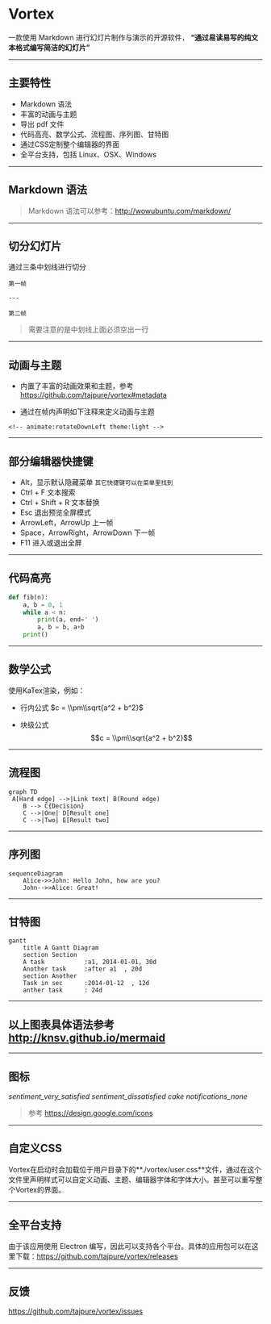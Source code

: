 <!-- animate:zoom theme:light -->
# Vortex
 一款使用 Markdown 进行幻灯片制作与演示的开源软件， **“通过易读易写的纯文本格式编写简洁的幻灯片”**

---
## 主要特性

* Markdown 语法
* 丰富的动画与主题
* 导出 pdf 文件
* 代码高亮、数学公式、流程图、序列图、甘特图
* 通过CSS定制整个编辑器的界面
* 全平台支持，包括 Linux、OSX、Windows

---
<!-- animate:rotateDownLeft theme:light -->
## Markdown 语法


> Markdown 语法可以参考：http://wowubuntu.com/markdown/

---
<!-- animate:rotateUpLeft theme:light -->
## 切分幻灯片
通过三条中划线进行切分
```
第一帧

---

第二帧
```
> 需要注意的是中划线上面必须空出一行

---
## 动画与主题
<!-- animate:rotateDownRight theme:light -->

* 内置了丰富的动画效果和主题，参考 https://github.com/tajpure/vortex#metadata

* 通过在帧内声明如下注释来定义动画与主题
```
<!-- animate:rotateDownLeft theme:light -->
```

---
<!-- animate:rotateUpRight theme:light -->
## 部分编辑器快捷键
* Alt，显示默认隐藏菜单 `其它快捷键可以在菜单里找到`
* Ctrl + F 文本搜索
* Ctrl + Shift + R 文本替换
* Esc 退出预览全屏模式
* ArrowLeft，ArrowUp  上一帧
* Space，ArrowRight，ArrowDown  下一帧
* F11 进入或退出全屏

---
<!-- animate:zoom theme:light -->
## 代码高亮
``` python
def fib(n):
    a, b = 0, 1
    while a < n:
        print(a, end=' ')
        a, b = b, a+b
    print()
```

---
## 数学公式
使用KaTex渲染，例如：

* 行内公式 $c = \\pm\\sqrt{a^2 + b^2}$

* 块级公式 $$c = \\pm\\sqrt{a^2 + b^2}$$

---
## 流程图
```
graph TD
 A[Hard edge] -->|Link text| B(Round edge)
    B --> C{Decision}
    C -->|One| D[Result one]
    C -->|Two| E[Result two]
```


---
<!-- animate:rotateUpLeft theme:light -->
## 序列图
```
sequenceDiagram
    Alice->>John: Hello John, how are you?
    John-->>Alice: Great!
```

---
<!-- animate:rotateUpLeft theme:light -->
## 甘特图
```
gantt
    title A Gantt Diagram
    section Section
    A task           :a1, 2014-01-01, 30d
    Another task     :after a1  , 20d
    section Another
    Task in sec      :2014-01-12  , 12d
    anther task      : 24d
```

---
## 以上图表具体语法参考 http://knsv.github.io/mermaid

---
## 图标
<i class="material-icons">sentiment_very_satisfied</i>
<i class="material-icons">sentiment_dissatisfied</i>
<i class="material-icons">cake</i>
<i class="material-icons">notifications_none</i>

> 参考 https://design.google.com/icons

---
## 自定义CSS
Vortex在启动时会加载位于用户目录下的**./vortex/user.css**文件，通过在这个文件里声明样式可以自定义动画、主题、编辑器字体和字体大小。甚至可以重写整个Vortex的界面。

---
## 全平台支持
由于该应用使用 Electron 编写，因此可以支持各个平台。具体的应用包可以在这里下载：https://github.com/tajpure/vortex/releases

---
## 反馈
https://github.com/tajpure/vortex/issues
